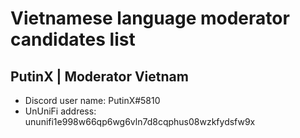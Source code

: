 # Vietnamese language moderator candidates list

## PutinX | Moderator Vietnam
- Discord user name: PutinX#5810
- UnUniFi address: ununifi1e998w66qp6wg6vln7d8cqphus08wzkfydsfw9x
